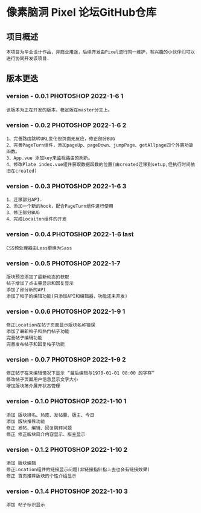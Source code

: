 # 像素脑洞 Pixel 论坛GitHub仓库

## 项目概述
    本项目为毕业设计作品，非商业用途，后续开发由Pixel进行同一维护，有兴趣的小伙伴们可以进行协同开发该项目.

## 版本更迭

### version - 0.0.1 PHOTOSHOP 2022-1-6 1
    该版本为正在开发的版本，稳定版在master分支上。
### version - 0.0.2 PHOTOSHOP 2022-1-6 2
    1、完善路由跳转URL变化但页面无反应，修正部分BUG
    2、完善PageTurn组件，添加pageUp、pageDown、jumpPage、getAllpage四个外置功能函数。
    3、App.vue 添加key来监视路由的刷新。
    4、修改Plate index.vue组件获取数据函数的位置(由created迁移到setup,但执行时间依旧在created)
### version - 0.0.3 PHOTOSHOP 2022-1-6 3
    1、迁移部分API.
    2、添加一个新的hook，配合PageTurn组件进行使用
    3、修正部分BUG
    4、完成Locaiton组件的开发
### version - 0.0.4 PHOTOSHOP 2022-1-6 last
    CSS预处理器由Less更换为Sass
### version - 0.0.5 PHOTOSHOP 2022-1-7
    版块预览添加了最新动态的获取
    帖子增加了点击量显示和回复显示
    添加了部分新的API
    添加了帖子的编辑功能(只添加API和编辑器，功能还未开发)
### version - 0.0.6 PHOTOSHOP 2022-1-9 1
    修正Location在帖子页面显示版块名称错误
    添加了最新帖子和热门帖子功能
    完善帖子编辑功能
    完善发布帖子和回复帖子功能
### version - 0.0.7 PHOTOSHOP 2022-1-9 2
    修正帖子在未编辑情况下显示 “最后编辑与1970-01-01 08:00 的字样”
    修改帖子页面用户信息显示文字大小
    增加版块简介展开状态管理
### version - 0.1.0 PHOTOSHOP 2022-1-10 1
    添加 版块排名、热度、发帖量、版主、今日
    添加 版块推荐功能
    修正 发帖、编辑、回复跳转问题
    修正 修正版块简介内容显示、版主显示
### version - 0.1.2 PHOTOSHOP 2022-1-10 2
    添加 版块编辑
    修正Location组件的链接显示问题(非链接指针指上去也会有链接效果)
    修正 首页推荐版块的个性介绍显示
### version - 0.1.4 PHOTOSHOP 2022-1-10 3
    添加 帖子标识显示